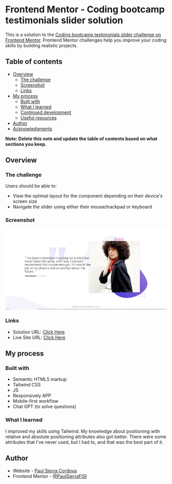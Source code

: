 # Frontend Mentor - Coding bootcamp testimonials slider solution

This is a solution to the [Coding bootcamp testimonials slider challenge on Frontend Mentor](https://www.frontendmentor.io/challenges/coding-bootcamp-testimonials-slider-4FNyLA8JL). Frontend Mentor challenges help you improve your coding skills by building realistic projects. 

## Table of contents

- [Overview](#overview)
  - [The challenge](#the-challenge)
  - [Screenshot](#screenshot)
  - [Links](#links)
- [My process](#my-process)
  - [Built with](#built-with)
  - [What I learned](#what-i-learned)
  - [Continued development](#continued-development)
  - [Useful resources](#useful-resources)
- [Author](#author)
- [Acknowledgments](#acknowledgments)

**Note: Delete this note and update the table of contents based on what sections you keep.**

## Overview

### The challenge

Users should be able to:

- View the optimal layout for the component depending on their device's screen size
- Navigate the slider using either their mouse/trackpad or keyboard

### Screenshot

![](./images/screenshot.jpg)

### Links

- Solution URL: [Click Here](https://www.frontendmentor.io/solutions/responsive-testimonial-slide-with-tailwind-css-and-js-w4KpxGl5F2)
- Live Site URL: [Click Here](https://paulsierracordova-testimonialslide.netlify.app/)

## My process

### Built with

- Semantic HTML5 markup
- Tailwind CSS
- JS
- Responsively APP
- Mobile-first workflow
- Chat GPT (to solve questions)

### What I learned

I improved my skills using Tailwind. My knowledge about positioning with relative and absolute positioning attributes also got better. There were some attributes that I've never used, but I had to, and that was the best part of it.

## Author

- Website - [Paul Sierra Cordova](https://paulsierracordova-portafolio.netlify.app/)
- Frontend Mentor - [@PaulSierraFISI](https://www.frontendmentor.io/profile/PaulSierraFISI)


